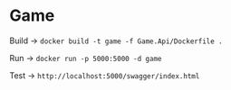 # Game

Build -> `docker build -t game -f Game.Api/Dockerfile .`

Run -> `docker run -p 5000:5000 -d game`

Test -> `http://localhost:5000/swagger/index.html`